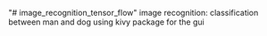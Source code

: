 "# image_recognition_tensor_flow" 
image recognition: classification  between man and dog
using kivy package for the gui